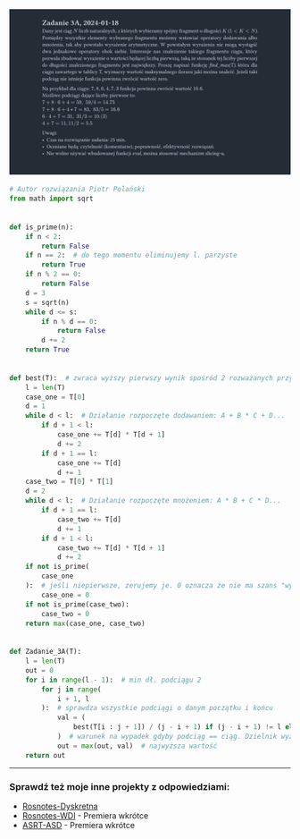 <picture>
  <source srcset="../../../srt/zbior_zadan/2023_3A.png" media="(prefers-color-scheme: light)">
  <source srcset="../../../srt/zbior_zadan/black_2023_3A.png" media="(prefers-color-scheme: dark)">
  <img src="../../../srt/zbior_zadan/black_2023_3A.png" alt="zadanie 2023_3A">
</picture>

```python
# Autor rozwiązania Piotr Polański
from math import sqrt


def is_prime(n):
    if n < 2:
        return False
    if n == 2:  # do tego momentu eliminujemy l. parzyste
        return True
    if n % 2 == 0:
        return False
    d = 3
    s = sqrt(n)
    while d <= s:
        if n % d == 0:
            return False
        d += 2
    return True


def best(T):  # zwraca wyższy pierwszy wynik spośród 2 rozważanych przypadków
    l = len(T)
    case_one = T[0]
    d = 1
    while d < l:  # Działanie rozpoczęte dodawaniem: A + B * C + D...
        if d + 1 < l:
            case_one += T[d] * T[d + 1]
            d += 2
        if d + 1 == l:
            case_one += T[d]
            d += 1
    case_two = T[0] * T[1]
    d = 2
    while d < l:  # Działanie rozpoczęte mnożeniem: A * B + C * D...
        if d + 1 == l:
            case_two += T[d]
            d += 1
        if d + 1 < l:
            case_two += T[d] * T[d + 1]
            d += 2
    if not is_prime(
        case_one
    ):  # jeśli niepierwsze, zerujemy je. 0 oznacza że nie ma szans "wygrać" w funkcji (max)
        case_one = 0
    if not is_prime(case_two):
        case_two = 0
    return max(case_one, case_two)


def Zadanie_3A(T):
    l = len(T)
    out = 0
    for i in range(l - 1):  # min dł. podciągu 2
        for j in range(
            i + 1, l
        ):  # sprawdza wszystkie podciągi o danym początku i końcu
            val = (
                best(T[i : j + 1]) / (j - i + 1) if (j - i + 1) != l else 0
            )  # warunek na wypadek gdyby podciąg == ciąg. Dzielnik wyznaczamy z indeksów
            out = max(out, val)  # najwyższa wartość
    return out
```


---
### Sprawdź też moje inne projekty z odpowiedziami:
- [Rosnotes-Dyskretna](https://github.com/kamilGie/Rosnotes-Dyskretna)
- [Rosnotes-WDI](https://github.com/kamilGie/Rosnotes-WDI) - Premiera wkrótce
- [ASRT-ASD](https://github.com/kamilGie/Rosnotes-Dyskretna) - Premiera wkrótce
